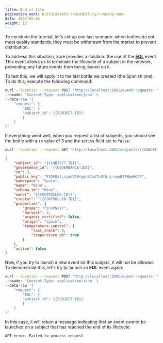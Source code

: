 ```yaml
---
title: End of life
pagination_next: build/assets-traceability/running-node
date: 2024-05-06
weight: 12
---
```

To conclude the tutorial, let's set up one last scenario: when bottles do not meet quality standards, they must be withdrawn from the market to prevent distribution.

To address this situation, kore provides a solution: the use of the [**EOL**](../../../docs/getting-started/concepts/events/) event. This event allows us to terminate the lifecycle of a subject in the network, preventing any future events from being issued on it.

To test this, we will apply it to the last bottle we created (the Spanish one). To do this, execute the following command:

```bash title="Node: Premium Wines"
curl --location --request POST 'http://localhost:3001/event-requests' \
--header 'Content-Type: application/json' \
--data-raw '{
    "request": {
        "EOL": {
        "subject_id": {{SUBJECT-ID}}
        }
    }
}'
```

If everything went well, when you request a list of subjects, you should see the bottle with a `sn` value of 3 and the `active` field set to `false`:

```bash title="Node: Premium Wines"
curl --location --request GET 'http://localhost:3001/subjects/{{SUBJECT-ID}}'
```

```json
{
    "subject_id": "{{SUBJECT-ID}}",
    "governance_id": "{{GOVERNANCE-ID}}",
    "sn": 3,
    "public_key": "E5DkRaljajwUZ1HrpgdkIxdTu0fbrg-nqoBJFHqm6GJY",
    "namespace": "Spain",
    "name": "Wine",
    "schema_id": "Wine",
    "owner": "{{CONTROLLER-ID}}",
    "creator": "{{CONTROLLER-ID}}",
    "properties": {
        "grape": "PinotNoir",
        "harvest": 3,
        "organic_certified": false,
        "origin": "spain",
        "temperature_control": {
            "last_check": 0,
            "temperature_ok": true
        }
    },
    "active": false
}
```

Now, if you try to launch a new event on this subject, it will not be allowed. To demonstrate this, let's try to launch an **EOL** event again:

```bash title="Node: Premium Wines"
curl --location --request POST 'http://localhost:3001/event-requests' \
--header 'Content-Type: application/json' \
--data-raw '{
    "request": {
        "EOL": {
        "subject_id": {{SUBJECT-ID}}
        }
    }
}'
```

In this case, it will return a message indicating that an event cannot be launched on a subject that has reached the end of its lifecycle:

```bash
API error: Failed to process request
```